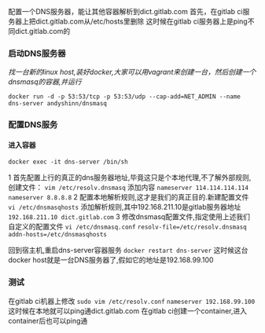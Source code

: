 配置一个DNS服务器，能让其他容器解析到dict.gitlab.com
首先，在gitlab ci服务器上把dict.gitlab.com从/etc/hosts里删除
这时候在gitlab ci服务器上是ping不同dict.gitlab.com的

### 启动DNS服务器
*找一台新的linux host,装好docker,大家可以用vagrant来创建一台，然后创建一个dnsmasq的容器,并运行*

`docker run -d -p 53:53/tcp -p 53:53/udp --cap-add=NET_ADMIN --name dns-server andyshinn/dnsmasq`

### 配置DNS服务
#### 进入容器

```
docker exec -it dns-server /bin/sh
```

1 首先配置上行的真正的dns服务器地址,毕竟这只是个本地代理,不了解外部规则,创建文件：
```vim /etc/resolv.dnsmasq```
添加内容
```nameserver 114.114.114.114 nameserver 8.8.8.8```
2 配置本地解析规则,这才是我们的真正目的.新建配置文件
```vi /etc/dnsmasqhosts```
添加解析规则,其中192.168.211.10是gitlab服务器地址
```192.168.211.10 dict.gitlab.com```
3 修改dnsmasq配置文件,指定使用上述我们自定义的配置文件
```vi /etc/dnsmasq.conf```
```resolv-file=/etc/resolv.dnsmasq addn-hosts=/etc/dnsmasqhosts```

回到宿主机,重启dns-server容器服务
```docker restart dns-server```
这时候这台docker host就是一台DNS服务器了,假如它的地址是192.168.99.100

### 测试
在gitlab ci机器上修改 ```sudo vim /etc/resolv.conf```
```nameserver 192.168.99.100```
这时候在本地就可以ping通dict.gitlab.com
在gitlab ci创建一个container,进入container后也可以ping通
